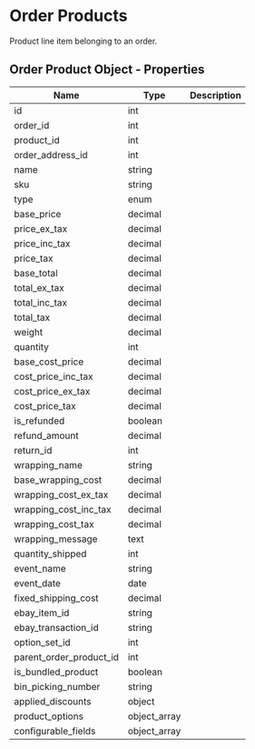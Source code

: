# Order Products

Product line item belonging to an order.

## Order Product Object - Properties

| Name | Type | Description |
| --- | --- | --- |
| id | int |
| order_id | int |
| product_id | int |
| order_address_id | int |
| name | string |
| sku | string |
| type | enum |
| base_price | decimal |
| price_ex_tax | decimal |
| price_inc_tax | decimal |
| price_tax | decimal |
| base_total | decimal |
| total_ex_tax | decimal |
| total_inc_tax | decimal |
| total_tax | decimal |
| weight | decimal |
| quantity | int |
| base_cost_price | decimal |
| cost_price_inc_tax | decimal |
| cost_price_ex_tax | decimal |
| cost_price_tax | decimal |
| is_refunded | boolean |
| refund_amount | decimal |
| return_id | int |
| wrapping_name | string |
| base_wrapping_cost | decimal |
| wrapping_cost_ex_tax | decimal |
| wrapping_cost_inc_tax | decimal |
| wrapping_cost_tax | decimal |
| wrapping_message | text |
| quantity_shipped | int |
| event_name | string |
| event_date | date |
| fixed_shipping_cost | decimal |
| ebay_item_id | string |
| ebay_transaction_id | string |
| option_set_id | int |
| parent_order_product_id | int |
| is_bundled_product | boolean |
| bin_picking_number | string |
| applied_discounts | object |
| product_options | object_array |
| configurable_fields | object_array |
